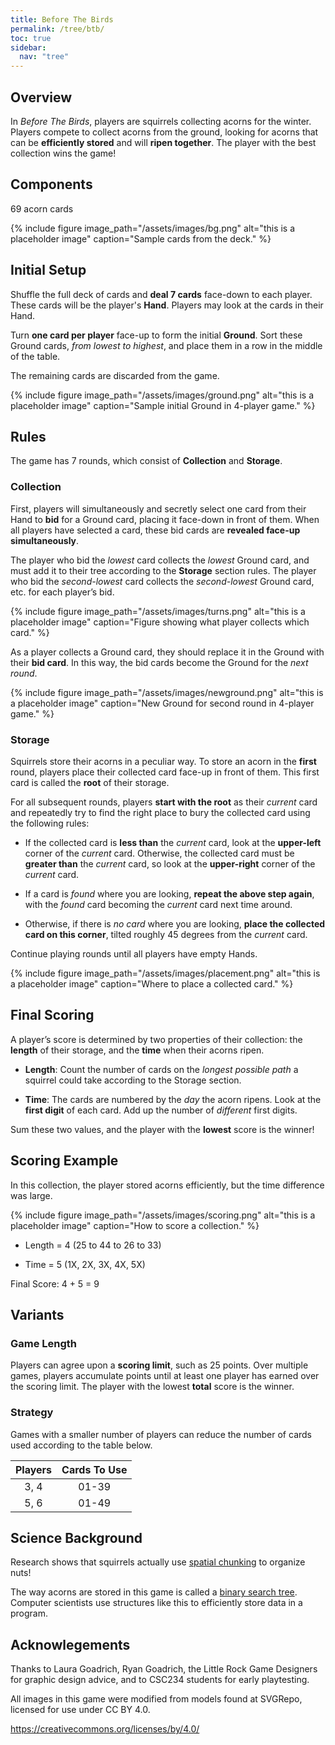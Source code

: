 ```yaml
---
title: Before The Birds
permalink: /tree/btb/
toc: true
sidebar:
  nav: "tree"
---
```


## Overview

In *Before The Birds*, players are squirrels collecting acorns for the winter. Players compete to collect acorns from the ground, looking for acorns that can be **efficiently stored** and will **ripen together**. The player with the best collection wins the game!

## Components

69 acorn cards

{% include figure image_path="/assets/images/bg.png" alt="this is a placeholder image" caption="Sample cards from the deck." %}

## Initial Setup

Shuffle the full deck of cards and **deal 7 cards** face-down to each player. These cards will be the player's **Hand**. Players may look at the cards in their Hand.

Turn **one card per player** face-up to
form the initial **Ground**. Sort these Ground cards, *from lowest to highest*, and place them in a row in the middle of the table.

The remaining cards are discarded from the game.

{% include figure image_path="/assets/images/ground.png" alt="this is a placeholder image" caption="Sample initial Ground in 4-player game." %}

## Rules

The game has 7 rounds, which consist of **Collection** and **Storage**.

### Collection

First, players will simultaneously and secretly select one card from their Hand to **bid** for a Ground card, placing it face-down in front of them.  When all players have selected a card, these bid cards are **revealed face-up simultaneously**.

The player who bid the *lowest* card collects the *lowest* Ground card, and must add it to their tree according to the **Storage** section rules. The player who bid the *second-lowest* card collects the *second-lowest* Ground card, etc. for each player’s bid.

{% include figure image_path="/assets/images/turns.png" alt="this is a placeholder image" caption="Figure showing what player collects which card." %}

As a player collects a Ground card, they should replace it in the Ground with their **bid card**. In this way, the bid cards become the Ground for the *next round*.

{% include figure image_path="/assets/images/newground.png" alt="this is a placeholder image" caption="New Ground for second round in 4-player game." %}

### Storage

Squirrels store their acorns in a peculiar way. To store an acorn in the **first** round, players place their collected card face-up in front of them.  This first card is called the **root** of their storage.

For all subsequent rounds, players **start with the root** as their *current* card and repeatedly try to find the right place to bury the collected card using the following rules:

* If the collected card is **less than** the *current* card, look at the **upper-left** corner of the *current* card. Otherwise, the collected card must be **greater than** the *current* card, so look at the **upper-right** corner of the *current* card.

* If a card is *found* where you are looking, **repeat the above step again**, with the *found* card becoming the *current* card next time around.

* Otherwise, if there is *no card* where you are looking, **place the collected card on this corner**, tilted roughly 45 degrees from the *current* card.  

Continue playing rounds until all players have empty Hands.

{% include figure image_path="/assets/images/placement.png" alt="this is a placeholder image" caption="Where to place a collected card." %}

## Final Scoring

A player’s score is determined by two properties of their collection: the **length** of their storage, and the **time** when their acorns ripen.

* **Length**: Count the number of cards on the *longest possible path* a squirrel could take according to the Storage section.

* **Time**: The cards are numbered by the *day* the acorn ripens. Look at the **first digit** of each card. Add up the
number of *different* first digits.

Sum these two values, and the player with the **lowest** score is the winner!

## Scoring Example

In this collection, the player
stored acorns efficiently,
but the time difference
was large.

{% include figure image_path="/assets/images/scoring.png" alt="this is a placeholder image" caption="How to score a collection." %}

* Length	=  4  (25 to 44 to 26 to 33)

* Time 	=  5  (1X, 2X, 3X, 4X, 5X)

Final Score: 4 + 5 = 9

## Variants

### Game Length

Players can agree upon a **scoring limit**, such as 25 points. Over multiple games, players accumulate points until at least one player has earned over the scoring limit. The player with the lowest **total** score is the winner.

### Strategy

Games with a smaller number of players can reduce the number of cards used according to the table below.

|Players|Cards To Use|
|:--:|:--:|
|3, 4|01-39|
|5, 6|01-49|

## Science Background

Research shows that squirrels actually use [spatial chunking](https://animals.howstuffworks.com/mammals/squirrels-really-organize-nuts.htm) to organize nuts!

The way acorns are stored in this game is called a [binary search tree](https://en.wikipedia.org/wiki/Binary_tree). Computer scientists use structures like this to efficiently store data in a program.

## Acknowlegements

Thanks to Laura Goadrich, Ryan Goadrich, the Little Rock Game Designers for graphic design advice, and to CSC234 students for early playtesting.

All images in this game were modified from models found at SVGRepo, licensed for use under CC BY 4.0.

https://creativecommons.org/licenses/by/4.0/
